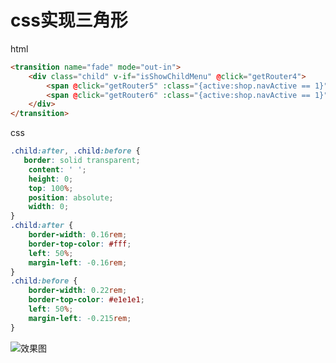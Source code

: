# css实现三角形

html

``` html
<transition name="fade" mode="out-in">
    <div class="child" v-if="isShowChildMenu" @click="getRouter4">
        <span @click="getRouter5" :class="{active:shop.navActive == 1}">购买商品</span>
        <span @click="getRouter6" :class="{active:shop.navActive == 1}">我的订单</span>
    </div>
</transition>
```

css
``` css
.child:after, .child:before {
   border: solid transparent;
    content: ' ';
    height: 0;
    top: 100%;
    position: absolute;
    width: 0;
}
.child:after {
    border-width: 0.16rem;
    border-top-color: #fff;
    left: 50%;
    margin-left: -0.16rem;
}
.child:before {
    border-width: 0.22rem;
    border-top-color: #e1e1e1;
    left: 50%;
    margin-left: -0.215rem;
}
```
![效果图](http://img.blog.csdn.net/20171226101547504?watermark/2/text/aHR0cDovL2Jsb2cuY3Nkbi5uZXQvbTBfMzgwNjk2MzA=/font/5a6L5L2T/fontsize/400/fill/I0JBQkFCMA==/dissolve/70/gravity/SouthEast)
